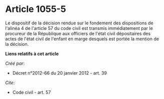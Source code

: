 # Article 1055-5

Le dispositif de la décision rendue sur le fondement des dispositions de l'alinéa 4 de l'article 57 du code civil est
transmis immédiatement par le procureur de la République aux officiers de l'état civil dépositaires des actes de l'état civil
de l'enfant en marge desquels est portée la mention de la décision.

**Liens relatifs à cet article**

_Créé par_:

  - Décret n°2012-66 du 20 janvier 2012 - art. 39

_Cite_:

  - Code civil - art. 57
